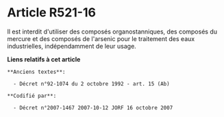 # Article R521-16

Il est interdit d'utiliser des composés organostanniques, des composés du mercure et des composés de l'arsenic pour le
traitement des eaux industrielles, indépendamment de leur usage.

**Liens relatifs à cet article**

	**Anciens textes**:

	  - Décret n°92-1074 du 2 octobre 1992 - art. 15 (Ab)

	**Codifié par**:

	  - Décret n°2007-1467 2007-10-12 JORF 16 octobre 2007
